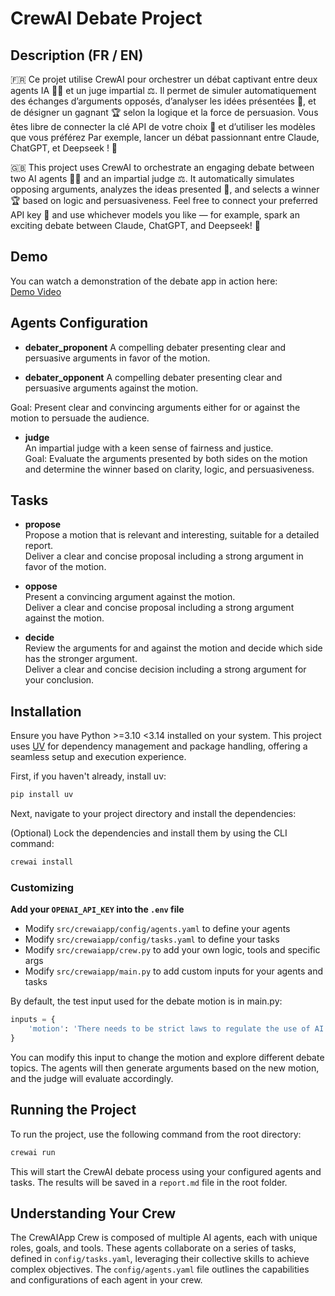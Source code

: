 
# CrewAI Debate Project

## Description (FR / EN)

🇫🇷 Ce projet utilise CrewAI pour orchestrer un débat captivant entre deux agents IA 🤖🤖 et un juge impartial ⚖️.
Il permet de simuler automatiquement des échanges d’arguments opposés, d’analyser les idées présentées 💬, et de désigner un gagnant 🏆 selon la logique et la force de persuasion.
Vous êtes libre de connecter la clé API de votre choix 🔑 et d’utiliser les modèles que vous préférez 
Par exemple, lancer un débat passionnant entre Claude, ChatGPT, et Deepseek ! 🚀

🇬🇧 This project uses CrewAI to orchestrate an engaging debate between two AI agents 🤖🤖 and an impartial judge ⚖️.
It automatically simulates opposing arguments, analyzes the ideas presented 💬, and selects a winner 🏆 based on logic and persuasiveness.
Feel free to connect your preferred API key 🔑 and use whichever models you like — for example, spark an exciting debate between Claude, ChatGPT, and Deepseek! 🚀



## Demo

You can watch a demonstration of the debate app in action here:  
[Demo Video](https://drive.google.com/file/d/1FrPSzPUAdWhElit5ok5NLdRLHml86Q4U/view)

## Agents Configuration

- **debater_proponent**
A compelling debater presenting clear and persuasive arguments in favor of the motion.

- **debater_opponent**
A compelling debater presenting clear and persuasive arguments against the motion.

Goal: Present clear and convincing arguments either for or against the motion to persuade the audience.

- **judge**  
  An impartial judge with a keen sense of fairness and justice.  
  Goal: Evaluate the arguments presented by both sides on the motion and determine the winner based on clarity, logic, and persuasiveness.

## Tasks

- **propose**  
  Propose a motion that is relevant and interesting, suitable for a detailed report.  
  Deliver a clear and concise proposal including a strong argument in favor of the motion.

- **oppose**  
  Present a convincing argument against the motion.  
  Deliver a clear and concise proposal including a strong argument against the motion.

- **decide**  
  Review the arguments for and against the motion and decide which side has the stronger argument.  
  Deliver a clear and concise decision including a strong argument for your conclusion.

## Installation

Ensure you have Python >=3.10 <3.14 installed on your system. This project uses [UV](https://docs.astral.sh/uv/) for dependency management and package handling, offering a seamless setup and execution experience.

First, if you haven't already, install uv:

```bash
pip install uv
```

Next, navigate to your project directory and install the dependencies:

(Optional) Lock the dependencies and install them by using the CLI command:
```bash
crewai install
```
### Customizing

**Add your `OPENAI_API_KEY` into the `.env` file**

- Modify `src/crewaiapp/config/agents.yaml` to define your agents
- Modify `src/crewaiapp/config/tasks.yaml` to define your tasks
- Modify `src/crewaiapp/crew.py` to add your own logic, tools and specific args
- Modify `src/crewaiapp/main.py` to add custom inputs for your agents and tasks


By default, the test input used for the debate motion is in main.py:

```python
inputs = {
    'motion': 'There needs to be strict laws to regulate the use of AI LLMs.',
}
```
You can modify this input to change the motion and explore different debate topics. The agents will then generate arguments based on the new motion, and the judge will evaluate accordingly.


## Running the Project

To run the project, use the following command from the root directory:

```bash
crewai run
```

This will start the CrewAI debate process using your configured agents and tasks. The results will be saved in a `report.md` file in the root folder.


## Understanding Your Crew

The CrewAIApp Crew is composed of multiple AI agents, each with unique roles, goals, and tools. These agents collaborate on a series of tasks, defined in `config/tasks.yaml`, leveraging their collective skills to achieve complex objectives. The `config/agents.yaml` file outlines the capabilities and configurations of each agent in your crew.
